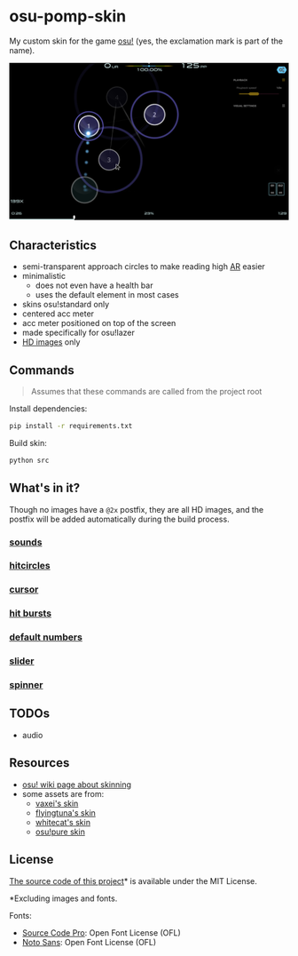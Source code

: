 # osu-pomp-skin

My custom skin for the game [osu!](osu.ppy.sh) (yes, the exclamation mark is part of the name).

![screenshot](./.repo/screenshot.png)

## Characteristics

- semi-transparent approach circles to make reading high [AR](https://osu.ppy.sh/wiki/en/Beatmapping/Approach_rate) easier
- minimalistic
  - does not even have a health bar
  - uses the default element in most cases
- skins osu!standard only
- centered acc meter
- acc meter positioned on top of the screen
- made specifically for osu!lazer
- [HD images](https://github.com/ppy/osu-wiki/blob/master/wiki/Skinning/FAQ/en.md#hd-images) only

## Commands

> Assumes that these commands are called from the project root

Install dependencies:

```bash
pip install -r requirements.txt
```

Build skin:

```bash
python src
```

## What's in it?

Though no images have a `@2x` postfix, they are all HD images, and the postfix will be added automatically during the build process.

### [sounds](https://github.com/ppy/osu-wiki/blob/master/wiki/Skinning/Sounds/en.md)

### [hitcircles](https://github.com/ppy/osu-wiki/blob/master/wiki/Skinning/osu!/en.md#hit-circles)

### [cursor](https://github.com/ppy/osu-wiki/blob/master/wiki/Skinning/Interface/en.md#cursor)

### [hit bursts](https://github.com/ppy/osu-wiki/blob/master/wiki/Skinning/Interface/en.md#hit-bursts)

### [default numbers](https://github.com/ppy/osu-wiki/blob/master/wiki/Skinning/osu!/en.md#default-numbers)

### [slider](https://github.com/ppy/osu-wiki/blob/master/wiki/Skinning/osu!/en.md#slider)

### [spinner](https://github.com/ppy/osu-wiki/blob/master/wiki/Skinning/osu!/en.md#spinner)

## TODOs

- audio

## Resources

- [osu! wiki page about skinning](https://osu.ppy.sh/wiki/en/Skinning)
- some assets are from:
  - [vaxei's skin](https://drive.google.com/file/d/1JRDbxtEVFYMgt9ls4rvIRs2v0IfBddFO/view)
  - [flyingtuna's skin](https://drive.google.com/file/d/1SVtUUvo4o2DUwQ1Pf2Xb0v4eDblvvovq/view)
  - [whitecat's skin](https://drive.google.com/file/d/1A9Ktx7MY-UP5iOGTTHsyQP622zDOKqfe/view)
  - [osu!pure skin](https://www.reddit.com/r/OsuSkins/comments/kzv7s4/osupure_169_hdsd_osustandard)

## License

<ins>The source code of this project</ins>\* is available under the MIT License.

\*Excluding images and fonts.

Fonts:

- [Source Code Pro](https://fonts.google.com/specimen/Source+Code+Pro): Open Font License (OFL)
- [Noto Sans](https://fonts.google.com/noto/specimen/Noto+Sans): Open Font License (OFL)
